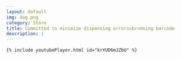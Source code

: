 ```yaml
---
layout: default
img: dog.png
category: Store
title: Committed to minimize dispensing errors<br>Using barcode
description: |
---
```

	{% include youtubePlayer.html id="krYUD6mJZbU" %}
